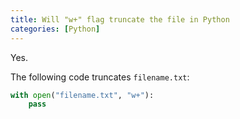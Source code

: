 ```yaml
---
title: Will "w+" flag truncate the file in Python
categories: [Python]
---
```


<ans>Yes.</ans>

The following code truncates `filename.txt`:

```python
with open("filename.txt", "w+"):
    pass
```
